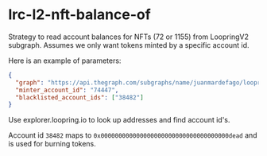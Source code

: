 # lrc-l2-nft-balance-of

Strategy to read account balances for NFTs (72 or 1155) from LoopringV2 subgraph. Assumes we only want tokens minted by a specific account id.

Here is an example of parameters:

```json
{
  "graph": "https://api.thegraph.com/subgraphs/name/juanmardefago/loopring36",
  "minter_account_id": "74447",
  "blacklisted_account_ids": ["38482"]
}
```

Use explorer.loopring.io to look up addresses and find account id's.

Account id `38482` maps to `0x000000000000000000000000000000000000dead` and is used for burning tokens.
